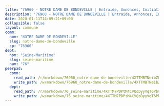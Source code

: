 ```yaml
---
title: "76960 - NOTRE DAME DE BONDEVILLE | Entraide, Annonces, Initiatives"
description: "76960 - NOTRE DAME DE BONDEVILLE | Entraide, Annonces, Initiatives"
date: 2020-01-11T14:09:21+09:00
collapsible: false
layout: commune
comm:
  nom: "NOTRE DAME DE BONDEVILLE"
  slug: notre-dame-de-bondeville
  cp: "76960"
dept:
  nom: "Seine-Maritime"
  slug: seine-maritime
  num: "76"
peerpad:
  comm:
    read_path: /r/markdown/76960_notre-dame-de-bondeville/4XTTMBTNeibZL4wEtd3cPAg7Ycg5Sk4sCgLL7bu48F6K8Akrf
    write_path: /w/markdown/76960_notre-dame-de-bondeville/4XTTMBTNeibZL4wEtd3cPAg7Ycg5Sk4sCgLL7bu48F6K8Akrf-K3TgU1eCBoye7taxfuMoVgmaaKWFsVmgmzdSdHgTPKeEvyfnrdXbuqv63YUvBNUTd8BqEfNHyVMSgtf4VjgpVDcBfQD4YMzbh42U7CbHbrkPBonLG6Bv9ZBSnEGxyZDsFNhurv5Z
  dept:
    read_path: /r/markdown/76_seine-maritime/4XTTM7PDPtM4CVQoDyyVqT6Pbvj1SVtndpXJdTDsc7xwdMTdt
    write_path: /w/markdown/76_seine-maritime/4XTTM7PDPtM4CVQoDyyVqT6Pbvj1SVtndpXJdTDsc7xwdMTdt-K3TgUmo7Qwp8ZQz8qKFjC8WCY27ypEpX2c8BXeSV9rrPY1zRZn2SrYwkBXF8VnHkcepiXsccFfKHYuT2JNgSMXxLRaUGRu6o5B3BB15nZxEho97cTz3yC4eRTX4hZM1hcyAZrn8r
---
```


